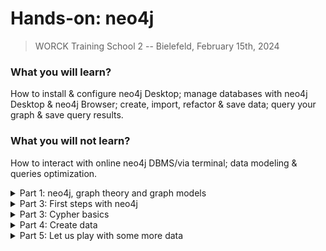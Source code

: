 # **Hands-on: neo4j**

> WORCK Training School 2 -- Bielefeld, February 15th, 2024

### What you will learn? 

How to install & configure neo4j Desktop; manage databases with neo4j Desktop & neo4j Browser; create, import, refactor & save data; query your graph & save query results.

### What you will not learn?

How to interact with online neo4j DBMS/via terminal; data modeling & queries optimization.

<details>
<summary>
Part 1: neo4j, graph theory and graph models
</summary>

### Neo4j & graph theory

Neo4j is a graph database management system that can either be deployed online (community server edition/AuraDB) or locally (neo4j Desktop); it uses a language called `Cypher`; and it is based on graph theory.

<picture>
<img alt="YOUR-ALT-TEXT" src="https://graphacademy.neo4j.com/courses/neo4j-fundamentals/1-graph-thinking/1-seven-bridges/images/7-bridges.jpg"
  width="50%"
  height= auto>
</picture>

Leonhard Euler, 1736, Königsberg, East. Prussia asked a question: "Can we walk through the city and cross each of the seven bridges only once?". The answer was we cannot, but in the process, he defined the problem in abstract terms: a representation of land masses as entities (vertices) connected by bridges (edges).

### Two types of graph model

The Resource Description Framework (**RDF**) and the Label Property Graph (**LPG**) are two data models used to store data in the form of graphs. Both were developed in the 2000s and are more "relational" & agile than so-called 'relational databases' (like Filemaker).

Use cases examples: 

* route finding
* supply-chain analytics
* realtime recommendation
* network analysis (as done with Gephi)

The base of graph models are `semantic triples` (vertices connected by edges): `Subject—Predicate—Object`

In `Cypher` representation, a triple looks like this: `(:Subject)-[:Predicate]->(:Object)`

### RDF vs LPG pros and cons

| **The Resource Description Framework** | The Label Property Graph |
| :--- | :--- |
| stable storage and & **data exchange** | **storage & querying** |
| standardization (W3C specs), interoperability, scalability | less demanding (learning curve, development, and infrastructure) |
| ontologies & open vocabularies | entities have an internal structure: `labels`, `properties`, `types` |
| 'atomizes' information | **schema free** and **near natural language** |
| `vertices` and `edges` have no internal structure | flexible: allows progressive refactoring as the model evolves |
| indexed; uses 'artificial' vertices as joins | easy to 'read' and simpler |
| heavy infrastructure (sparql endpoints) | local deployment and availability of `apps` |

⚠️ no schema does not mean you do not have to think about your model and flexibility can quickly lead to messiness.

### LPG basics

The LPG model is made of **triples** composed of `nodes` linked by directed `relation(s)`:

* **nodes** have `Labels` & `Properties` (key-value pairs)
* **relations** are directed & have `Types` & `Properties`
* **queries** use `Cypher` instructions to traverse the graph, `MATCH` `patterns`, & `RETURN` results.

<picture>
<img alt="YOUR-ALT-TEXT" src="https://graphacademy.neo4j.com/courses/neo4j-fundamentals/2-property-graphs/1-property-graph/images/node-labels.jpg"
  width="50%"
  height= auto>
</picture>
</details>

<details>
<summary>
Part 3: First steps with neo4j
</summary>

### Installing neo4j Desktop

1️⃣ [https://neo4j.com/download/](https://neo4j.com/download/)  <br />
2️⃣ click on `download` <br />
3️⃣ fill in the form <br />
4️⃣ copy activation key <br />
5️⃣ install the downloaded file and enter the activation key <br />

### What does neo4j Desktop do?

Neo4j is only a possible "brick" in your digital workflow. The brick that stores your data in a structured form, but not your files (scans, transcripts, etc.). It allows you to:

* interact with a local (or online) DBMS using `Cypher`
* manage your graph databases: Create DBMS | Delete | Dump | Clone
* manage neo4j Desktop `Apps` & plugins
* manage files
* get help

If you want to learn more, there is plenty of online resources available:

* [the neo4j documentation](https://neo4j.com/docs/)
* [the neo4j developer tutorials](https://neo4j.com/developer/)
* [the Graph Academy](https://graphacademy.neo4j.com/>)
* [cheatsheets](https://mpolinowski.github.io/docs/Development/Graphs/2020-05-03--neo4j-cheat-sheet/2020-05-03/)
* neo4j Desktop integrated tutorials like `:play cypher` or `:play got`

### The LPG design process

1. understand your domain & define a use case scenario
2. develop an initial graph data model (nodes & relations)
3. test use cases against the initial data model
4. create the graph (instance model) & test data using Cypher
5. refactor in case of change or for better performance

**General tips**:

* avoid semantically orthogonal labels, (same `labels` for different types of nodes)
* avoid using `labels` that represent different levels of hierarchy:
  * e.g. Human & Person: hierarchies can be graphed (= overuse of `labels`)
  * `labels` & `types` are entry points for patterns (traversal efficiency)
* avoid duplicates. If `properties` appear many times in a node/relation, consider creating Labels/Types
* create specialized relationships on top of more generic ones
* stick to a limited number of controlled relation types & node labels

### First step: create a local database

1️⃣ `run` neo4j Desktop
2️⃣ on the left you see 3 icons: `Projects` | `DBMS` | `Graph Apps`
3️⃣ click on `Projects` (1) ➡️ `New` (2) ➡️ `Create Project`
4️⃣ `select` your project (3)
5️⃣ on the right, click `Add` (4) ➡️ `local DBMS`
6️⃣ give the local DB a `name` ➡️ set a `password` ➡️ choose a neo4j `version` ➡️ `Create` (this will take a few minutes)

⚠️ older versions of neo4j use older iterations of `Cypher`

### Awesome Procedures on Cypher (APOC)

APOC is an add-on library. It provides additional procedures & functions

We will use one `procedure` to allow export of the database to `CSV`

1️⃣ click on your database (1) ➡️ to uncover the panel on the right
2️⃣ click on `Plugins` (2)
3️⃣ click on the 🔻 under APOC (3)
4️⃣ click on `Install` (4) to install APOC procedures *for the selected database*

### Tweak the `apoc.conf` File

We also need to tell neo4j that it is allowed to use `apoc` procedures:

1️⃣ click the `...` (1) ➡️ `Open folder` (2) ➡️ `DBMS` (3)
2️⃣ the dbms folder opens -> then navigate to `conf` folder
3️⃣ in the `conf` folder, create a new `apoc.conf` file with a text editor
4️⃣ `paste` the following 3 lines and save the `apoc.conf` file

```txt
apoc.import.file.enabled=true
apoc.import.file.use_neo4j_config=true
apoc.export.file.enabled=true
```

### `START` the database**

⚠️ A DBMS must first be `STARTED`

1️⃣ click on the `...` next to its name <br />
2️⃣ click on `Start` <br />
3️⃣ wait...

⚠️ When the DBMS is started, DO NOT CLOSE THE TERMINAL!

### Open neo4j Browser

Once started, we can interact with a DBMS either via the `terminal` or using an `App`

We will use the `neo4j Desktop` app to manipulate the data with `Cypher`

1️⃣ on the left, click on the icon with 4 squares (`Gaph Apps`)
2️⃣ click on `neo4j Browser`

We are now ready to feed and query our database
</details>

<details>
<summary>
Part 3: Cypher basics
</summary>

### Representation

`Cypher` is a simple, descriptive & near natural language that uses ASCII representation:

* `nodes` are represented by `()`
* `relations` are represented by `-[]->`
* `patterns` are represented as follows: `()-[]->()`
* node `labels` & relation `types` are introduced with `:`
* nodes & relations `properties` are enclosed in `curly brackets {}`

### Conventions

- node `labels` are capitalized & preceded by a `:`
- relation `types` are written in `SNAKE_CASE_CAPITAL` & preceded by `:`
- `properties` are written in `camelCase`
- multiple properties (arrays) are separated by `,`
- `ids` are automatically attributed to entities (not stable)
- the first property associated with a node is its `primary key`
- `null` values are simply an absence of property (no need to specify null values)

### Examples

* `(:Object)` represents a node with an `object label`
* `(:Movie {title: 'The Matrix'})` represents a node with a `movie label` & a `title property` (a text string between quotes)
* `(matrix:Movie {title: 'The Matrix', released: 1997})` = same node with a second `property` (an integer) and a declared `variable`
* `-[role:ACTED_IN {roles: 'Neo'}]->` represents a `directed` relation with a `role variable`, a `roles` property & an `ACTED_IN type`

### Cypher clauses

`Cypher` relies on a limited number of explicit instructions and clauses:

* `CREATE` and `MERGE`
* `MATCH` and `RETURN`
* `REMOVE` and `DELETE`
* `SET`
* the `WHERE`, `WITH` or `CASE` clause

*we will only see a few
note that they can be chained and combined with `boolean` & `logical` operators*

### Variables

Like other languages, `Cypher` uses `variables` (or aliases) chosen arbitrarily by the user to collect & manipulate nodes, relations and properties

The `MATCH` instruction can be used to collect nodes with a particular label & `RETURN` the content of those nodes

In the following, we use a `c` variable to collect all nodes with an `Object` label. We return the selected nodes in a graph form with the `RETURN` instruction:

```cypher
MATCH (c:Object) 
RETURN c
```

### Types of properties

data types can be declared for `properties` upon creation or update (e.g., `toInteger(), toBoolean(), toFloat()` etc.)

- {String} text (between single or double quotes)
- {Long} integer value
- {Double} decimal value
- {Boolean}
- {Date} noted date('YYYY-MM-DD')
- {StringArray} comma-separated list of strings
- {DoubleArray} comma-separated list of decimal values
</details>

<details>
  <summary>
    Part 4: Create data
  </summary>

### The neo4j Desktop window

* on the left, the star allows you to `bookmark` code that works
* on top is the command line where you type `Cypher` code
* below are your previous instructions in card form
* on the left of each card are icons to `switch` between graph, text, or table `view`
* on the right of each card is an overview of the node labels and relation types
* the icons on the right allow you to:
  * bookmark or rerun the code
  * view in full screen
  * download your results in `JSON`, `CSV`, `PNG` and `SVG` formats

### Let's create our first node

We use the `CREATE` instruction to create nodes and relations.

We want our first node to be categorized as an 'Object' (we give it an `:Object` `label`); and to have three `properties`: `id`, `type`, & `name`. So, in the command line, type:

```cy
CREATE (:Object {id: 'obj0001', type: 'painting', name: 'Mona Lisa'})
```

### View our first node

To view our node, we `MATCH` it with an alias & `RETURN` it:

```cy
MATCH (c:Object)
RETURN c 
// What's happening here?
```

⚠️ To move from the first line to the next: `ENTER + SHIFT`

We could also `MATCH` ANY node to view the whole graph:

```cy
MATCH (n)
RETURN n
```

### Let's click on the `node` we created...

⚠️ In case you make mistakes, **there is no going back**, but if you can identify your error, it can usually be corrected

### Add some properties

Let us make Mona Lisa also a `Person` (another `label`) & give it a 'female' `property`

```cy
CREATE (:Person {id: 'obj0001', type: 'painting', name: 'Mona Lisa', sex: 'female'})
```

Let us look at the graph:

```cy
MATCH (n)
RETURN n
```

😓 Oops... We have 2 nodes with the same name: 1 with a `Person` label, 1 with an `Object` label.

### Let's delete our second node

1️⃣ we `MATCH` our target node <br />
2️⃣ we `DELETE` it:

```cy
MATCH (p:Person)
DELETE p
```

We can also use a `WHERE` clause:

```cy
MATCH (p)
WHERE p.sex = 'female'
DELETE p
```

### How to update node properties & labels?

1️⃣ we `MATCH` our target node (here, using a `WHERE` clause)
2️⃣ we `SET` properties and labels (we `chain` the 2 `SET` insctructions):

```cy
MATCH (p)
WHERE p.id = 'obj0001'
SET p.sex = 'male', p:Person
RETURN p
```

⚠️ Note the `,` in the `SET` clause (used to chain instructions)

### Let's correct our mistake

Mona Lisa should be 'female'; but perhaps she declared herself non-binary too:

```cy
MATCH (p)
WHERE p:Person
SET p.sex = 'female', p.gender = 'non-binary'
RETURN p
```

⚠️ `SET` either creates a new property or updates an existing one
⚠️ a `property` can be discarded by being `SET` to `NULL`

### Remove a property

To delete a property, we can either `SET` it to `null`:

```cy
MATCH (p:Person)
SET p.gender = null
RETURN p.name, p.gender
// What's happening here?
```

Or `REMOVE` it:

```cy
MATCH (p:Person {id: 'obj0001'})
REMOVE p.gender
RETURN p
// What's happening here?
```

⚠️ `DELETE` is only used to delete nodes and/or relations

### The `RETURN` clause

If you only specify the alias of a node in the `RETURN` clause, neo4j shows the corresponding nodes in graph form

We can also return properties of the aliased nodes as follows:

```cy
RETURN variable.property1 AS whateverYouWantToCallTheColumn, variable.property2
```

Example:

```cy
MATCH (p:Person)
RETURN p.name AS Alias, p.sex AS personGender
```

The result is a table that can be downloaded 

### A second node

Let us add `Leonardo` to the graph:

```cy
MERGE (p:Person {id: 'per0001', name: 'Leonardo da Vinci', sex: 'male'})
RETURN p
```

⚠️ `RETURN` is not necessary upon creation

⚠️ `MERGE` is another way to create entities 

💡 `MERGE` creates only IF entities with the exact same properties do not already exist
(it avoids duplication)

### Create a relation between two nodes**

We have created the nodes and now we want to relate them:

1️⃣ first, we `MATCH` the entities we want to manipulate
2️⃣ then, we `CREATE` the relation:

```cy
MATCH (leo:Person {id: 'per0001'})
MATCH (mona:Object {id: 'obj0001'})
CREATE (mona)-[:HAS_CREATOR {profession: 'painter'}]->(leo)
```

Let's look at the result:

```cy
MATCH (n)
RETURN n
```

### Delete relations and nodes

Like nodes, relations can be removed with `DELETE`

We `MATCH` a pattern, give an alias to the relation, and `DELETE` it:

```cy
MATCH (leo:Person {id: 'per0001'})-[r]-(mona:Object {id: 'obj0001'})
DELETE r
```

⚠️ In `MATCH` clauses, relations can be undirected

⚠️ Related nodes CANNOT be deleted before they are `DETACHED` from one another.

Let's clean our graph (delete everything):

```cy
MATCH (n)
DETACH DELETE n
```

### Create patterns

All the above process could have been done with one line of code:

```cypher
CREATE (:Person:Object {id: 'obj0001', type: 'painting', name: 'Mona Lisa', 
sex: 'female',gender: 'non-binary'})-[HAS_CREATOR {profession: 'painter'}]->
(:Person {id: 'per0001', name: 'Leonardo da Vinci', sex: 'male'}) 
```

oops... something is going wrong

Look for the 🔺 in the error messages can help (we forgot `:` in the relation)

```cypher
CREATE (:Person:Object {id: 'obj0001', type: 'painting', name: 'Mona Lisa', 
sex: 'female',gender: 'non-binary'})-[:HAS_CREATOR {profession: 'painter'}]->
(:Person {id: 'per0001', name: 'Leonardo da Vinci', sex: 'male'}) 
```

### A simple query

Querying the graph to visualize it (or parts of it) & to answer questions

Example of question: 

>What is the `sex` of `Persons` who declare themselves `non-binary` and is there a relation with the way they are labelled?

```cypher
MATCH (p:Person)
WHERE p. gender = 'non-binary'
RETURN p.sex AS sex, labels(p) AS labels
```

💡 Note the `labels(alias)` instruction in the `RETURN` clause

💡`id(variable)` would similarly return the `ids` created by the system

### Stop, export, dump and save your files

⚠️ Once you are finished, `STOP` the running DBMS before closing neo4j

⚠️ Your database lives in the neo4j folders, ➡️ better save your work:

* `dump` it (easy to reimport)
* or save it as a `csv` with `apoc` (import will be more burdensome)

## **Dump**

A `dump` file can be saved somewhere safe to be imported later:

1️⃣ close the neo4j Browser window <br />
2️⃣ `STOP` the database <br />
3️⃣ click on the `...` ➡️ `dump` (a dump file is added to your `files` list) <br />
4️⃣ click on the `...` ➡️ `Reveal in file explorer` <br />
➡️ copy the files somewhere safe

⚠️ importing `dump` files is quite easy ( you may have noted that the `...` also give you the option to create a DBMS from dump or import it in a DBMS)

### Export to `CSV`

Unlike `Dump`, export to `csv` is done in neo4j Browser (your DBMS has to be started)

If you have installed the `APOC` plugins & added the `apoc.conf` to your DBMS config:

```cy
CALL apoc.export.csv.all('filename.csv', {})
```

The exported `.csv.` is exported to the `import` folder of your DBMS...
</details>

<details>
<summary>
Part 5: Let us play with some more data
</summary>

If you want to do a littel more, a complete `Graph of Thrones` dataset can be directly played by running `:play got`

Let us `import` Characters of book 1 from 2 local `.csv` files:

* book1edgessample.csv
  * Headers: `Source`, `Target`, `Type`, `id` &  `weight`
* book1gendersample.csv
  * Headers: `Name`, `Nobility` & `Gender`

### Before we start...

Let's delete everything in our graph to make a fresh start:

```cy
MATCH (n)
DETACH DELETE n
```

⚠️ Remember: our two nodes are related, so we `DETACH` before we `DELETE`

Importing data from files means 1️⃣ `LOADING` a `.csv`, 2️⃣ `CREATING` nodes and relations, and 3️⃣ upon creation adding `properties`

### Uniqueness constraints

If needed, we can apply `uniqueness constraints`on properties that we want to be unique (like a unique identifier)

First, let us create a `UNIQUENESS CONSTRAINT` to make sure, one one property, that we have unique values (a unique id):

```cy
CREATE CONSTRAINT FOR (c:Character) REQUIRE c.name IS UNIQUE
// Query 01
```

To check existing straints in our graph: `SHOW CONSTRAINTS` or `:schema`

Drop a concstraint with its `name`: `DROP CONSTRAINT constraintName`



## **Load and check a `.csv` file**

1️⃣ place the `book1edgessample.csv` in the `import` folder
2️⃣ `LOAD` it and pass it to a `variable` to make it available for manipulation

Let's check if neo4j can read the file (using a `LIMIT` clause for efficiency)

```cy
LOAD CSV WITH HEADERS FROM 'file:///book1edgessample.csv' AS line
RETURN line
LIMIT 10
// Query 02
```

<>

⚠️ instead of local files, we can also use an `http` address (ending by `.csv`)



## **Load and create the data from `.csv`**

`LOAD` does not import per se but makes the data available (using column `headers`)

To avoid creating duplicate nodes, we use `MERGE` instead of `CREATE`

```cy
LOAD CSV WITH HEADERS FROM 'file:///book1edgessample.csv' AS row
MERGE (src:Character {name: row.Source})
MERGE (tgt:Character {name: row.Target})
MERGE (src)-[r:INTERACTS {weight: toInteger(row.weight)}]->(tgt)
// Query 03
```

The result should be `Added 100 labels, created 100 nodes, set 269 properties, created 169 relationships`

⚠️ note the `toInteger()` statement that defines weight data as integers



## **Add data from another `.csv` 1️⃣**

Let us view the graph:

```cy
MATCH (n)
RETURN n
```

Our nodes only have a `Character` label and a `name` property

How can we import `properties` from another file?

1️⃣ add the `book1gendersample.csv` file to the import folder
2️⃣ check whether it can be read

```cy
LOAD CSV WITH HEADERS FROM 'file:///book1gendersample.csv' AS line
RETURN line
LIMIT 10
```



## **Add data from another `.csv` 2️⃣**

The file uses `Name`, `Nobility` and `Gender` as variables

We made sure that names in the `Name` column are the same as in our first dataset (they have to match)

We could try the following:

```cy
LOAD CSV WITH HEADERS FROM 'file:///book1gendersample.csv' AS line
MERGE (c:Character {name: line.Name})
ON MATCH SET c.gender = line.Gender, c.house = row.Nobility
// Do not try this
```



## **Better instructions**

This would work but it would create duplicates of Character nodes

We do not need the `MERGE` instruction: we do not create new nodes or relations:

```cy
LOAD CSV WITH HEADERS FROM 'file:///book1gendersample.csv' AS row
MATCH (c:Character {name: row.Name})
SET c.gender = row.Gender, c.house = row.Nobility
// Query 04
```

Let's check what this does:

```cy
MATCH (a:Character {name: 'Daenerys-Targaryen'}), (b:Character {name: 'Bran-Stark'})
RETURN a, b
```



## **View the data structure with APOC and view the graph**

View the graph model (with `apoc` procedure):

```cy
CALL apoc.meta.graph()
```

View the whole graph by matching a `pattern`:

```cy
MATCH p=(:Character)-[:INTERACTS]-(:Character)
RETURN p
```

OR simply view all:

```cy
MATCH (n)
RETURN n
```



## **Analyze the data**

We can now query the graph to analyze our data

We could also do simple stats (average and standard deviations): 

```cy
MATCH (c:Character)-[:INTERACTS]->()
WITH c, count(*) AS num
RETURN min(num) AS min, max(num) AS max, avg(num) AS avg_characters, stdev(num) AS stdev
// where count() counts the number of character nodes who have relations with other nodes
```

And much more, like centrality measures, shortest paths, pivotal nodes, etc.



## **Let's do some counting 1️⃣**

How many Character nodes in the database?

```cy
MATCH (c:Character) 
RETURN count(c)
```

What is the most common number of interactions?

```cy
MATCH ()-[r]->()
RETURN r.weight, count(*)
ORDER BY count(*) DESC
// Query 05
```



## **Let's do some counting 2️⃣**

How many Character nodes have a `male` property?

```cy
MATCH (n:Character {gender: 'Male'}) 
RETURN count(n) AS numberOfMaleCharacters
```

Let's use a `WITH` clause to count Male and Female Characters and their ratio:

```cy
MATCH (m:Character {gender: 'Male'})
WITH count(m) AS numMales
MATCH (f:Character {gender: 'Female'})
WITH count(f) AS numFemales, numMales
RETURN numMales, numFemales, toFloat(numFemales) / numMales AS genderRatio
// Query 06
```



## **Let's do some counting 3️⃣**

How many people does one character interact with?

```cy
MATCH (c1)-[r:INTERACTS]->(c2)
RETURN c1.name as name,
COUNT(*) AS Total
```

Can we count the number of interactions of one Character and get a list of the people they interact with? (`COLLECT`)

```cy
MATCH (c1)-[r:INTERACTS]->(c2)
RETURN c1.name as Person,
COUNT(*) as Total,
COLLECT(c2.name)
// Query 07
```



## **Let's do some exploration**

![bg left 70%](explore1.png)

Let us identify 
1️⃣ who interacts with Bran Stark besides Arya Stark 
2️⃣ who interacts with both of them



## **Identify the right pattern to traverse**

...to do so, we need to identify the pattern that Cypher must `traverse` to return only the results we want:

```cy
MATCH (a:Character {name: 'Arya-Stark'})-[r1]-(b:Character {name: 'Bran-Stark'})-[r2]-(c:Character)
RETURN c.name
// Query 08
```

And:

```cy
MATCH (a:Character {name: 'Arya-Stark'})-[r1]-(b)-[r2]-(c:Character {name: 'Bran-Stark'})
RETURN b.name
// Query 09
```



## **Ask questions**

Who in the database has the same `gender` property as Arya Stark?

```cy
MATCH (c:Character), (c1:Character {name: 'Arya-Stark'}) 
WHERE c.gender = c1.gender AND id(c) <> id(c1)
RETURN c.name
// Query 10
```

Are there nodes for which `gender` data is missing?

```cy
MATCH (c:Character)
WHERE c.gender IS NULL
RETURN c.name
```

Is the data consistent?

```cy
MATCH (n)
RETURN DISTINCT n.gender
//we can do the same with n.house to check house names
```



## **Let's practice**

Which Characters have a name that starts with 'J'?

```cy
MATCH (p:Character)
WHERE p.name STARTS WITH 'J'
RETURN p.name
```



## **`CASE` clauses**

We would like to export a dataset of the gender distribution by house to plot it. To do this, we need a less simple clause: `CASE` 

> A `CASE` clause introduces a condition (`WHEN`) and instructions:

```cy
MATCH (c:Character)
RETURN c.house AS House, 
COUNT(CASE WHEN c.gender='Male' THEN 1 END) AS NumberMales, 
COUNT(CASE WHEN c.gender='Female' THEN 1 END) AS NumberFemales, 
COUNT(CASE WHEN c.gender IS NULL THEN 1 END) AS NoGender;
// Query 11
```



## **Let's `ORDER` our results'**

Let us order our results alphabetically with `ORDER BY` (2 options):

```cy
MATCH (c:Character) 
RETURN c.house AS House, 
COUNT(CASE WHEN c.gender='Male' THEN 1 END) AS NumberMales, 
COUNT(CASE WHEN c.gender='Female' THEN 1 END) AS NumberFemales, 
COUNT(CASE WHEN c.gender IS NULL THEN 1 END) AS NoGender 
ORDER BY House DESC
```

```cy
MATCH (c:Character)
WITH c ORDER BY c.house
RETURN c.house AS House, 
COUNT(CASE WHEN c.gender='Male' THEN 1 END) AS NumberMales, 
COUNT(CASE WHEN c.gender='Female' THEN 1 END) AS NumberFemales, 
COUNT(CASE WHEN c.gender IS NULL THEN 1 END) AS NoGender
```



## **Add dates**

Let's add a few (random) dates to our dataset with `date('YYYY-MM-DD')

```cy
MATCH (a:Character {name: 'Arya-Stark'})
MATCH (b:Character {name: 'Jon-Snow'})
SET a.dob = date('0300-09-23'), b.dob = date('0290-06-12')
// Query 12
```

And add another date property to a Character (we just know the year)

```cy
MATCH (c:Character {name: 'Bronn'})
SET c.dob = date({year: 295}), c.dod = date({year: 320})
RETURN c
// Query 13
```

⚠️ click on the node and check how the date was interpreted...



## **Test the existence of properties**

Let's test the existence of female Characters with date of birth:

```cy
MATCH (p:Character)
WHERE p.gender = 'Female'
AND p.dob IS NOT NULL
RETURN p.name AS name, p.gender AS Gender, p.house AS Alliegence
// Query 14
```

Let's check relations that have a certain `weight` property:

```cy
MATCH (a)-[p]->(b)
WHERE p.weight IN [1, 5, 7]
RETURN a.name AS Name, p.weight AS Weight, b.name AS Target
// Query 15
```


## **Play with dates**

Bronn has a date of birth and a date of death. How old was he when he died?

```cy
MATCH (c:Character {name: 'Bronn'})
RETURN duration.between(c.dob,c.dod) // Query 16
```

The calculation is provided in `Cypher` notation.
But we can use `year(s)` (and `day(s)` or `month(s)`) arguments: 

```cy
MATCH (c:Character {name: 'Bronn'})
RETURN duration.between(c.dob,c.dod).years
```

Who was born between the years 200 and 400?

```cy
MATCH (c)
WHERE c.dob IS NOT NULL
AND c.dob.year >= 200 <= 400
RETURN c.name As Character, c.dob AS Born // Query 17
```



## **Refactor**

1️⃣ add a second value to a property

```cy
MATCH (c:Character {name: 'Jon-Snow'})
SET c.house = ['Stark', 'Nights-Watch']
RETURN c.name as Name, c.house as Houses
```

Look at the result and see how this created an array of values for the `house` property

2️⃣ change a property name in bulk. We want to change `gender` to `sex` but keep the values:

```cy
MATCH (c:Character)
SET c.sex = c.gender
REMOVE c.gender
RETURN c
```



## **Transform properties into nodes**

Case: Our characters have a gender but we want gender to be a specifi node instead of a property (we are thus changing the sctructure of our graph). We can do this in two steps (perhaps 1):

```cy
MATCH (n:Character)
WHERE n.gender IS NOT NULL
WITH n.gender AS gender
MERGE (g:Gender {value: gender})
RETURN g
// the IS NOT NULL clause is crucial: neo4j cannot create nodes from *null* values
```

```cy
MATCH (n:Character)
MATCH (m:Gender)
WHERE m.value = n.gender
CREATE (n)-[:HAS_GENDER]->(m)
REMOVE n.gender
```



## **Troubleshooting**

* There is a lot on the neo4j website (see earlier)

* About temporal values, see: [https://neo4j.com/docs/cypher-manual/current/values-and-types/temporal/](https://neo4j.com/docs/cypher-manual/current/values-and-types/temporal/)

* Internet is your friend

* Chat assistants are quite good at providing Cypher queries

